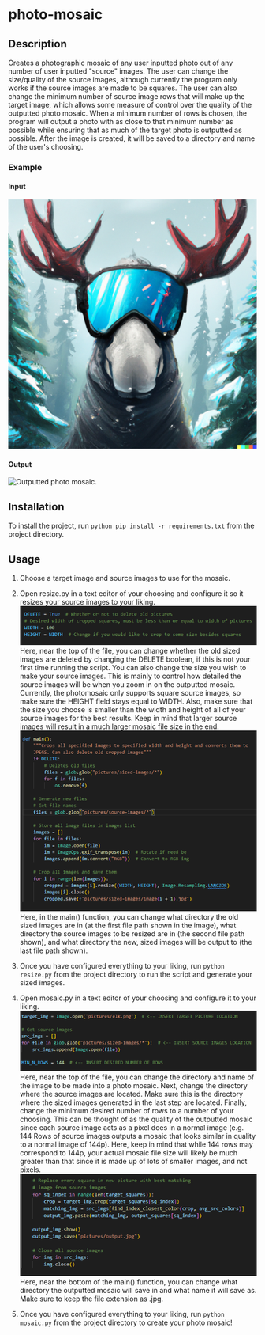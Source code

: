 # photo-mosaic

## Description

Creates a photographic mosaic of any user inputted photo out of any number of user
inputted "source" images. The user can change the size/quality of the source images,
although currently the program only works if the source images are made to be squares.
The user can also change the minimum number of source image rows that will make up the target image,
which allows some measure of control over the quality of the outputted photo mosaic.
When a minimum number of rows is chosen, the program will output a photo with as close to
that minimum number as possible while ensuring that as much of the target photo is outputted as
possible. After the image is created, it will be saved to a directory and name of the user's choosing.

### Example

#### Input

![Target image to make into a mosaic.](images/elk.png)

#### Output

![Outputted photo mosaic.](images/output.jpg)

## Installation

To install the project, run `python pip install -r requirements.txt` from the project directory.

## Usage

1. Choose a target image and source images to use for the mosaic.

2. Open resize.py in a text editor of your choosing and configure it so it resizes your source images to your liking.  
![Change whether the script deletes old sized images and what size to make thew new source images.](images/resize-options-1.png)  
Here, near the top of the file, you can change whether the old sized images are deleted by changing the DELETE boolean, if this is not your first time running the script.
You can also change the size you wish to make your source images. This is mainly to control how detailed the source images will be when you
zoom in on the outputted mosaic. Currently, the photomosaic only supports square source images, so make sure the HEIGHT field stays equal to WIDTH.
Also, make sure that the size you choose is smaller than the width and height of all of your source images for the best results.
Keep in mind that larger source images will result in a much larger mosaic file size in the end.  
![Change where the source images to be resized are stored and where it will output the new sized images.](images/resize-options-2.png)  
Here, in the main() function, you can change what directory the old sized images are in (at the first file path shown in the image), what directory the source images to
be resized are in (the second file path shown), and what directory the new, sized images will be output to (the last file path shown).

3. Once you have configured everything to your liking, run `python resize.py` from the project directory to run the script and generate your sized images.

4. Open mosaic.py in a text editor of your choosing and configure it to your liking.
![Change the target image location, source image location, and desired number of rows.](images/mosaic-options-1.png)
Here, near the top of the file, you can change the directory and name of the image to be made into a photo mosaic. Next, change the directory
where the source images are located. Make sure this is the directory where the sized images generated in the last step are located. Finally, change
the minimum desired number of rows to a number of your choosing. This can be thought of as the quality of the outputted mosaic since each source image
acts as a pixel does in a normal image (e.g. 144 Rows of source images outputs a mosaic that looks similar in quality to a normal image of 144p).
Here, keep in mind that while 144 rows may correspond to 144p, your actual mosaic file size will likely be much greater than that since it is made up
of lots of smaller images, and not pixels.  
![Change the output file location.](images/mosaic-options-2.png)  
Here, near the bottom of the main() function, you can change what directory the outputted mosaic will save in and what name it will save as.
Make sure to keep the file extension as .jpg.

5. Once you have configured everything to your liking, run `python mosaic.py` from the project directory to create your photo mosaic!
